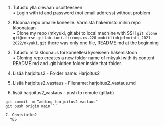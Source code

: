 1. Tutustu yllä olevaan osoitteeseen  
  • Login with id and password (not email address) without problem

2. Kloonaa repo omalle koneelle. Varmista hakemisto mihin repo kloonataan  
  • Clone my repo (mkyuki, gitlab) to local machine with SSH
  ```git clone git@course-gitlab.tuni.fi:comp.cs.220-mobiiliohjelmointi_2021-2022/mkyuki.git```
  there was only one file, README.md at the beginning

3. Tutustu mitä kloonaus toi koneellesi kyseiseen hakemistoon  
  • Cloning repo creates a new folder name of mkyuki with its content README.md and .git hidden folder inside that folder.

4. Lisää harjoitus2 - Folder name: Harjoitus2  
5. Lisää harjoitus2_vastaus - Filename: harjoitus2_vastaus.md  
6. lisää harjoitus2_vastaus - push to remote (gitlab)  
```git add harjoitus2_vastaus.txt
git commit -m ”adding harjoitus2 vastaus”
git push origin main```

7. Onnistuiko?  
  YES
